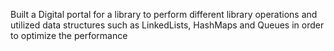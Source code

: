 Built a Digital portal for a library to perform different library operations and utilized data structures such as LinkedLists, HashMaps and Queues in order to optimize the performance
